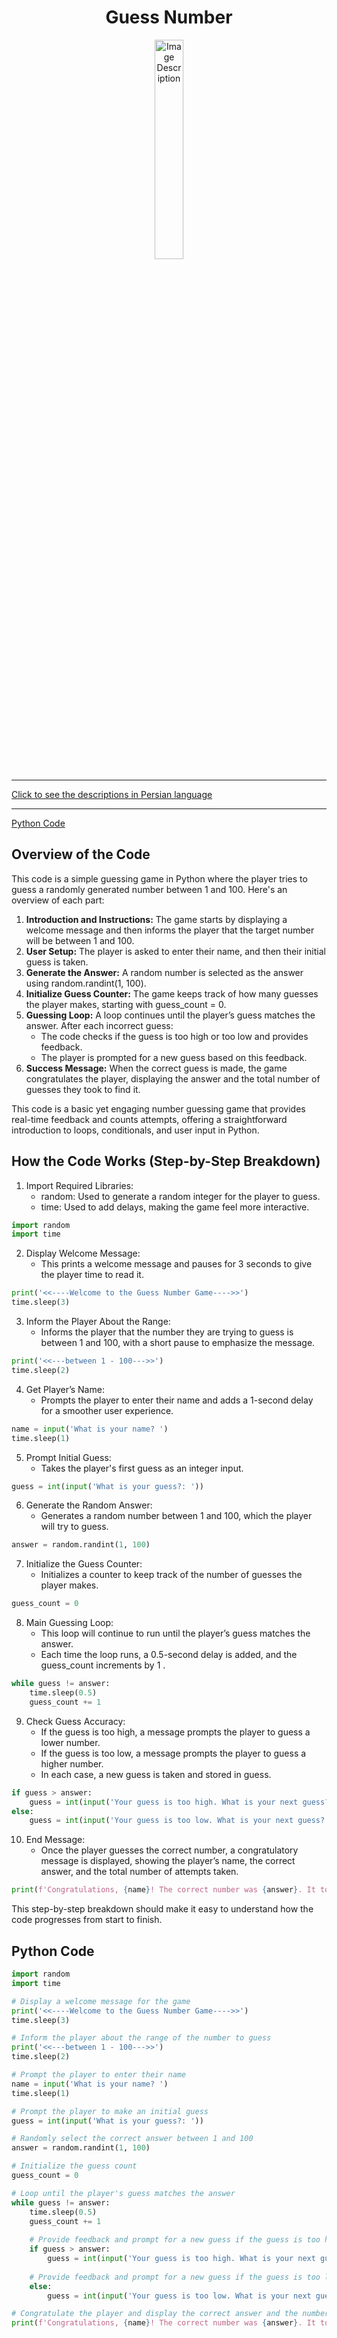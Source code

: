 <div align="center">

# Guess Number
<img src="https://media2.giphy.com/media/kuofpmsWLJxTk2oDaS/200w.gif?cid=6c09b9522jzqy0ngpj5tjq31iilcgr834755ckwurnwn2jcw&ep=v1_gifs_search&rid=200w.gif&ct=g" alt="Image Description" width="30%">
</div>
<hr>

[Click to see the descriptions in Persian language](GuessNumberPersian.md)
<hr>

[Python Code](GuessNumberEnglish.py)

## Overview of the Code
This code is a simple guessing game in Python where the player tries to guess a randomly generated number between 1 and 100. Here's an overview of each part:
1. <b>Introduction and Instructions:</b> The game starts by displaying a welcome message and then informs the player that the target number will be between 1 and 100.
2. <b>User Setup:</b> The player is asked to enter their name, and then their initial guess is taken.
3. <b>Generate the Answer:</b> A random number is selected as the answer using random.randint(1, 100).
4. <b>Initialize Guess Counter:</b> The game keeps track of how many guesses the player makes, starting with guess_count = 0.
5. <b>Guessing Loop:</b> A loop continues until the player’s guess matches the answer. After each incorrect guess:
   - The code checks if the guess is too high or too low and provides feedback.
   - The player is prompted for a new guess based on this feedback.
6. <b>Success Message:</b> When the correct guess is made, the game congratulates the player, displaying the answer and the total number of guesses they took to find it.

This code is a basic yet engaging number guessing game that provides real-time feedback and counts attempts, offering a straightforward introduction to loops, conditionals, and user input in Python.

## How the Code Works (Step-by-Step Breakdown)
1. Import Required Libraries:
   - random: Used to generate a random integer for the player to guess.
   - time: Used to add delays, making the game feel more interactive.
```python
import random
import time
```
2. Display Welcome Message:
   - This prints a welcome message and pauses for 3 seconds to give the player time to read it.
```python
print('<<----Welcome to the Guess Number Game---->>')
time.sleep(3)
```
3. Inform the Player About the Range:
   - Informs the player that the number they are trying to guess is between 1 and 100, with a short pause to emphasize the message.
```python
print('<<---between 1 - 100--->>')
time.sleep(2)
```
4. Get Player’s Name:
   - Prompts the player to enter their name and adds a 1-second delay for a smoother user experience.
```python
name = input('What is your name? ')
time.sleep(1)
```
5. Prompt Initial Guess:
   - Takes the player's first guess as an integer input.
```python
guess = int(input('What is your guess?: '))
```
6. Generate the Random Answer:
   - Generates a random number between 1 and 100, which the player will try to guess.
```python
answer = random.randint(1, 100)
```
7. Initialize the Guess Counter:
   - Initializes a counter to keep track of the number of guesses the player makes.
```python
guess_count = 0
```
8. Main Guessing Loop:
   - This loop will continue to run until the player’s guess matches the answer.
   - Each time the loop runs, a 0.5-second delay is added, and the guess_count increments by 1 .
```python
while guess != answer:
    time.sleep(0.5)
    guess_count += 1
```
9. Check Guess Accuracy:
    - If the guess is too high, a message prompts the player to guess a lower number.
    - If the guess is too low, a message prompts the player to guess a higher number.
    - In each case, a new guess is taken and stored in guess.
```python
if guess > answer:
    guess = int(input('Your guess is too high. What is your next guess?: '))
else:
    guess = int(input('Your guess is too low. What is your next guess?: '))
```
10. End Message:
    - Once the player guesses the correct number, a congratulatory message is displayed, showing the player’s name, the correct answer, and the total number of attempts taken.
```python
print(f'Congratulations, {name}! The correct number was {answer}. It took you {guess_count} guesses.')
```

This step-by-step breakdown should make it easy to understand how the code progresses from start to finish.

## Python Code
```python
import random
import time

# Display a welcome message for the game
print('<<----Welcome to the Guess Number Game---->>')
time.sleep(3)

# Inform the player about the range of the number to guess
print('<<---between 1 - 100--->>')
time.sleep(2)

# Prompt the player to enter their name
name = input('What is your name? ')
time.sleep(1)

# Prompt the player to make an initial guess
guess = int(input('What is your guess?: '))

# Randomly select the correct answer between 1 and 100
answer = random.randint(1, 100)

# Initialize the guess count
guess_count = 0

# Loop until the player's guess matches the answer
while guess != answer:
    time.sleep(0.5)
    guess_count += 1
    
    # Provide feedback and prompt for a new guess if the guess is too high
    if guess > answer:
        guess = int(input('Your guess is too high. What is your next guess?: '))
        
    # Provide feedback and prompt for a new guess if the guess is too low
    else:
        guess = int(input('Your guess is too low. What is your next guess?: '))

# Congratulate the player and display the correct answer and the number of guesses taken
print(f'Congratulations, {name}! The correct number was {answer}. It took you {guess_count} guesses.')
```
